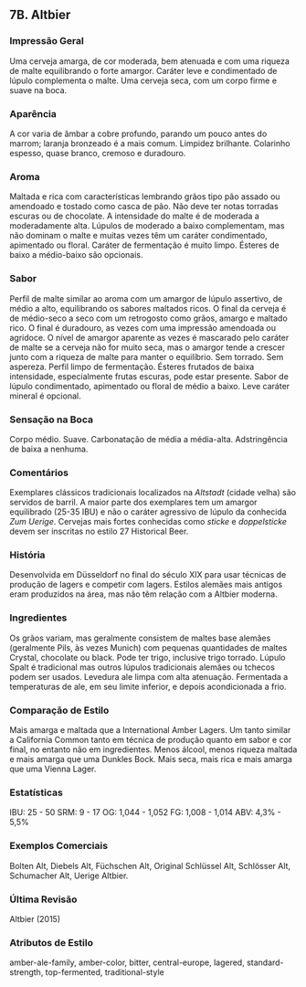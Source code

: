 ## 7B. Altbier

### Impressão Geral

Uma cerveja amarga, de cor moderada, bem atenuada e com uma riqueza de malte equilibrando o forte amargor. Caráter leve e condimentado de lúpulo complementa o malte. Uma cerveja seca, com um corpo firme e suave na boca.

### Aparência

A cor varia de âmbar a cobre profundo, parando um pouco antes do marrom; laranja bronzeado é a mais comum. Limpidez brilhante. Colarinho espesso, quase branco, cremoso e duradouro.

### Aroma

Maltada e rica com características lembrando grãos tipo pão assado ou amendoado e tostado como casca de pão. Não deve ter notas torradas escuras ou de chocolate. A intensidade do malte é de moderada a moderadamente alta. Lúpulos de moderado a baixo complementam, mas não dominam o malte e muitas vezes têm um caráter condimentado, apimentado ou floral. Caráter de fermentação é muito limpo. Ésteres de baixo a médio-baixo são opcionais.

### Sabor

Perfil de malte similar ao aroma com um amargor de lúpulo assertivo, de médio a alto, equilibrando os sabores maltados ricos. O final da cerveja é de médio-seco a seco com um retrogosto como grãos, amargo e maltado rico. O final é duradouro, as vezes com uma impressão amendoada ou agridoce. O nível de amargor aparente as vezes é mascarado pelo caráter de malte se a cerveja não for muito seca, mas o amargor tende a crescer junto com a riqueza de malte para manter o equilíbrio. Sem torrado. Sem aspereza. Perfil limpo de fermentação. Ésteres frutados de baixa intensidade, especialmente frutas escuras, pode estar presente. Sabor de lúpulo condimentado, apimentado ou floral de médio a baixo. Leve caráter mineral é opcional.

### Sensação na Boca

Corpo médio. Suave. Carbonatação de média a média-alta. Adstringência de baixa a nenhuma.

### Comentários

Exemplares clássicos tradicionais localizados na *Altstadt* (cidade velha) são servidos de barril. A maior parte dos exemplares tem um amargor equilibrado (25-35 IBU) e não o caráter agressivo de lúpulo da conhecida *Zum Uerige*. Cervejas mais fortes conhecidas como *sticke* e *doppelsticke* devem ser inscritas no estilo 27 Historical Beer.

### História

Desenvolvida em Düsseldorf no final do século XIX para usar técnicas de produção de lagers e competir com lagers. Estilos alemães mais antigos eram produzidos na área, mas não têm relação com a Altbier moderna.

### Ingredientes

Os grãos variam, mas geralmente consistem de maltes base alemães (geralmente Pils, às vezes Munich) com pequenas quantidades de maltes Crystal, chocolate ou black. Pode ter trigo, inclusive trigo torrado. Lúpulo Spalt é tradicional mas outros lúpulos tradicionais alemães ou tchecos podem ser usados. Levedura ale limpa com alta atenuação. Fermentada a temperaturas de ale, em seu limite inferior, e depois acondicionada a frio.

### Comparação de Estilo

Mais amarga e maltada que a International Amber Lagers. Um tanto similar a California Common tanto em técnica de produção quanto em sabor e cor final, no entanto não em ingredientes. Menos álcool, menos riqueza maltada e mais amarga que uma Dunkles Bock. Mais seca, mais rica e mais amarga que uma Vienna Lager.

### Estatísticas

IBU: 25 - 50
SRM: 9 - 17
OG: 1,044 - 1,052
FG: 1,008 - 1,014
ABV: 4,3% - 5,5%

### Exemplos Comerciais

Bolten Alt, Diebels Alt, Füchschen Alt, Original Schlüssel Alt, Schlösser Alt, Schumacher Alt, Uerige Altbier.

### Última Revisão

Altbier (2015)

### Atributos de Estilo

amber-ale-family, amber-color, bitter, central-europe, lagered, standard-strength, top-fermented, traditional-style
